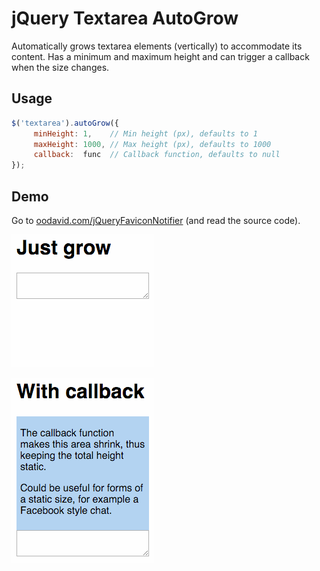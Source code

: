 # jQuery Textarea AutoGrow

Automatically grows textarea elements (vertically) to accommodate its content. Has a minimum and maximum height and can trigger a callback when the size changes.

## Usage

```javascript
$('textarea').autoGrow({
     minHeight: 1,    // Min height (px), defaults to 1
     maxHeight: 1000, // Max height (px), defaults to 1000
     callback:  func  // Callback function, defaults to null
});
```

## Demo

Go to [oodavid.com/jQueryFaviconNotifier](http://oodavid.com/jQueryTextareaAutogrow/) (and read the source code).

![Just grow](https://raw.githubusercontent.com/oodavid/jQuery-Textarea-Autogrow/master/grow.gif)

![Using the callback](https://raw.githubusercontent.com/oodavid/jQuery-Textarea-Autogrow/master/callback.gif)

